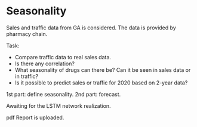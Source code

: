 # Seasonality

Sales and traffic data from GA is considered. The data is provided by pharmacy chain.

  Task:

  - Сompare traffic data to real sales data.
  - Is there any correlation?
  - What seasonality of drugs can there be? Can it be seen in sales data or in traffic?
  - Is it possible to predict sales or traffic for 2020 based on 2-year data?
 
 
1st part: define seasonality.
2nd part: forecast.

Awaiting for the LSTM network realization.

pdf Report is uploaded.
